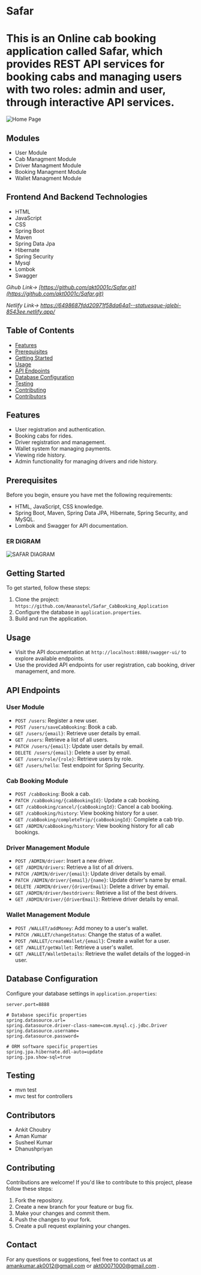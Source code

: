 # Safar

# This is an Online cab booking application called Safar, which provides REST API services for booking cabs and managing users with two roles: admin and user, through interactive API services.

![Home Page](https://github.com/akt0001c/fearful-doll-6867/assets/110126989/a5a4a01a-7dfa-4f08-8ad1-09217e88c833)

## Modules
 - User Module
 - Cab Managment Module
 - Driver Managment Module
 - Booking Managment Module
 - Wallet Managment Module

## Frontend And Backend Technologies
- HTML
- JavaScript
- CSS
- Spring Boot
- Maven
- Spring Data Jpa
- Hibernate
- Spring Security
- Mysql
- Lombok
- Swagger

 *Gihub Link-> [https://github.com/akt0001c/Safar.git](https://github.com/akt0001c/Safar.git)*
  
  *Netlify Link-> https://6498687fdd20971f58da64a1--statuesque-jalebi-8543ee.netlify.app/*

## Table of Contents
- [Features](#features)
- [Prerequisites](#prerequisites)
- [Getting Started](#getting-started)
- [Usage](#usage)
- [API Endpoints](#api-endpoints)
- [Database Configuration](#database-configuration)
- [Testing](#testing)
- [Contributing](#contributing)
- [Contributors](#Contributors)

## Features

- User registration and authentication.
- Booking cabs for rides.
- Driver registration and management.
- Wallet system for managing payments.
- Viewing ride history.
- Admin functionality for managing drivers and ride history.

## Prerequisites

Before you begin, ensure you have met the following requirements:
- HTML, JavaScript, CSS knowledge.
- Spring Boot, Maven, Spring Data JPA, Hibernate, Spring Security, and MySQL.
- Lombok and Swagger for API documentation.







### ER DIGRAM
![SAFAR DIAGRAM](https://github.com/akt0001c/fearful-doll-6867/assets/115461689/59fbdd3b-f22e-41c7-87c2-faf1d330cf34)

## Getting Started

To get started, follow these steps:
1. Clone the project: `https://github.com/Amanastel/Safar_CabBooking_Application`
2. Configure the database in `application.properties`.
3. Build and run the application.

## Usage

- Visit the API documentation at `http://localhost:8888/swagger-ui/` to explore available endpoints.
- Use the provided API endpoints for user registration, cab booking, driver management, and more.

## API Endpoints

### User Module

- `POST /users`: Register a new user.
- `POST /users/saveCabBooking`: Book a cab.
- `GET /users/{email}`: Retrieve user details by email.
- `GET /users`: Retrieve a list of all users.
- `PATCH /users/{email}`: Update user details by email.
- `DELETE /users/{email}`: Delete a user by email.
- `GET /users/role/{role}`: Retrieve users by role.
- `GET /users/hello`: Test endpoint for Spring Security.

### Cab Booking Module

- `POST /cabBooking`: Book a cab.
- `PATCH /cabBooking/{cabBookingId}`: Update a cab booking.
- `GET /cabBooking/cancel/{cabBookingId}`: Cancel a cab booking.
- `GET /cabBooking/history`: View booking history for a user.
- `GET /cabBooking/completeTrip/{cabBookingId}`: Complete a cab trip.
- `GET /ADMIN/cabBooking/history`: View booking history for all cab bookings.

### Driver Management Module

- `POST /ADMIN/driver`: Insert a new driver.
- `GET /ADMIN/drivers`: Retrieve a list of all drivers.
- `PATCH /ADMIN/driver/{email}`: Update driver details by email.
- `PATCH /ADMIN/driver/{email}/{name}`: Update driver's name by email.
- `DELETE /ADMIN/driver/{driverEmail}`: Delete a driver by email.
- `GET /ADMIN/driver/bestdrivers`: Retrieve a list of the best drivers.
- `GET /ADMIN/driver/{driverEmail}`: Retrieve driver details by email.

### Wallet Management Module

- `POST /WALLET/addMoney`: Add money to a user's wallet.
- `PATCH /WALLET/changeStatus`: Change the status of a wallet.
- `POST /WALLET/createWallet/{email}`: Create a wallet for a user.
- `GET /WALLET/getWallet`: Retrieve a user's wallet.
- `GET /WALLET/WalletDetails`: Retrieve the wallet details of the logged-in user.

## Database Configuration

Configure your database settings in `application.properties`:

```properties
server.port=8888

# Database specific properties
spring.datasource.url=
spring.datasource.driver-class-name=com.mysql.cj.jdbc.Driver
spring.datasource.username=
spring.datasource.password=

# ORM software specific properties
spring.jpa.hibernate.ddl-auto=update
spring.jpa.show-sql=true
```

## Testing
- mvn test
- mvc test for controllers

## Contributors
- Ankit Choubry
- Aman Kumar
- Susheel Kumar
- Dhanushpriyan




## Contributing

Contributions are welcome! If you'd like to contribute to this project, please follow these steps:
1. Fork the repository.
2. Create a new branch for your feature or bug fix.
3. Make your changes and commit them.
4. Push the changes to your fork.
5. Create a pull request explaining your changes.


## Contact

For any questions or suggestions, feel free to contact us at amankumar.ak0012@gmail.com or akt00071000@gmail.com .


